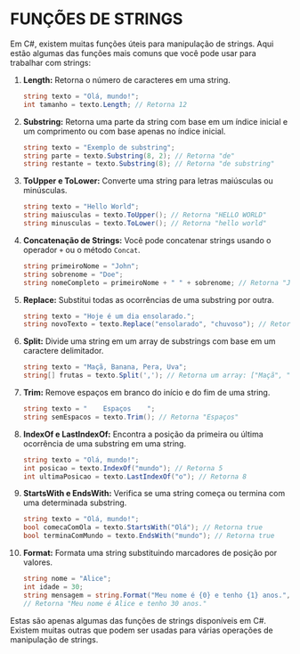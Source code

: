 # FUNÇÕES DE STRINGS
Em C#, existem muitas funções úteis para manipulação de strings. Aqui estão algumas das funções mais comuns que você pode usar para trabalhar com strings:

1. **Length:** Retorna o número de caracteres em uma string.

   ```csharp
   string texto = "Olá, mundo!";
   int tamanho = texto.Length; // Retorna 12
   ```

2. **Substring:** Retorna uma parte da string com base em um índice inicial e um comprimento ou com base apenas no índice inicial.

   ```csharp
   string texto = "Exemplo de substring";
   string parte = texto.Substring(8, 2); // Retorna "de"
   string restante = texto.Substring(8); // Retorna "de substring"
   ```

3. **ToUpper e ToLower:** Converte uma string para letras maiúsculas ou minúsculas.

   ```csharp
   string texto = "Hello World";
   string maiusculas = texto.ToUpper(); // Retorna "HELLO WORLD"
   string minusculas = texto.ToLower(); // Retorna "hello world"
   ```

4. **Concatenação de Strings:** Você pode concatenar strings usando o operador `+` ou o método `Concat`.

   ```csharp
   string primeiroNome = "John";
   string sobrenome = "Doe";
   string nomeCompleto = primeiroNome + " " + sobrenome; // Retorna "John Doe"
   ```

5. **Replace:** Substitui todas as ocorrências de uma substring por outra.

   ```csharp
   string texto = "Hoje é um dia ensolarado.";
   string novoTexto = texto.Replace("ensolarado", "chuvoso"); // Retorna "Hoje é um dia chuvoso."
   ```

6. **Split:** Divide uma string em um array de substrings com base em um caractere delimitador.

   ```csharp
   string texto = "Maçã, Banana, Pera, Uva";
   string[] frutas = texto.Split(','); // Retorna um array: ["Maçã", " Banana", " Pera", " Uva"]
   ```

7. **Trim:** Remove espaços em branco do início e do fim de uma string.

   ```csharp
   string texto = "    Espaços    ";
   string semEspacos = texto.Trim(); // Retorna "Espaços"
   ```

8. **IndexOf e LastIndexOf:** Encontra a posição da primeira ou última ocorrência de uma substring em uma string.

   ```csharp
   string texto = "Olá, mundo!";
   int posicao = texto.IndexOf("mundo"); // Retorna 5
   int ultimaPosicao = texto.LastIndexOf("o"); // Retorna 8
   ```

9. **StartsWith e EndsWith:** Verifica se uma string começa ou termina com uma determinada substring.

   ```csharp
   string texto = "Olá, mundo!";
   bool comecaComOla = texto.StartsWith("Olá"); // Retorna true
   bool terminaComMundo = texto.EndsWith("mundo"); // Retorna true
   ```

10. **Format:** Formata uma string substituindo marcadores de posição por valores.

    ```csharp
    string nome = "Alice";
    int idade = 30;
    string mensagem = string.Format("Meu nome é {0} e tenho {1} anos.", nome, idade);
    // Retorna "Meu nome é Alice e tenho 30 anos."
    ```

Estas são apenas algumas das funções de strings disponíveis em C#. Existem muitas outras que podem ser usadas para várias operações de manipulação de strings.